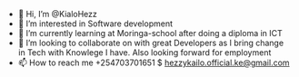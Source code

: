 - 👋 Hi, I’m @KialoHezz
- 👀 I’m interested in Software development
- 🌱 I’m currently learning at Moringa-school after doing a diploma in ICT
- 💞️ I’m looking to collaborate on with great Developers as I bring change in Tech with Knowlege I have. Also looking forward for employment
- 📫 How to reach me +254703701651 $ hezzykailo.official.ke@gmail.com

<!---
KialoHezz/KialoHezz is a ✨ special ✨ repository because its `README.md` (this file) appears on your GitHub profile.
You can click the Preview link to take a look at your changes.
--->
